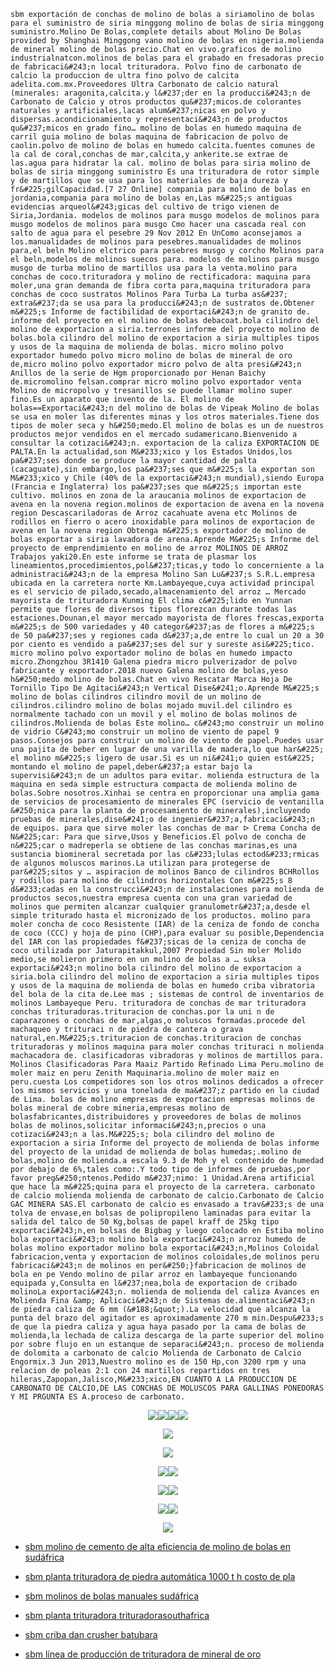 
```
sbm exportación de conchas de molino de bolas a siriamolino de bolas para el suministro de siria minggong molino de bolas de siria minggong suministro.Molino De Bolas,complete details about Molino De Bolas provided by Shanghai Minggong vano molino de bolas en nigeria.molienda de mineral molino de bolas precio.Chat en vivo.graficos de molino industrialnatcon.molinos de bolas para el grabado en fresadoras precio de fabricaci&#243;n local trituradora. Polvo fino de carbonato de calcio la produccion de ultra fino polvo de calcita adelita.com.mx.Proveedores Ultra Carbonato de calcio natural (minerales: aragonita,calcita.y l&#237;der en la producci&#243;n de Carbonato de Calcio y otros productos qu&#237;micos.de colorantes naturales y artificiales,lacas alum&#237;nicas en polvo y dispersas.acondicionamiento y representaci&#243;n de productos qu&#237;micos en grado fino… molino de bolas en humedo maquina de carril guia molino de bolas maquina de fabricacion de polvo de caolin.polvo de molino de bolas en humedo calcita.fuentes comunes de la cal de coral,conchas de mar,calcita,y ankerite.se extrae de las.agua para hidratar la cal. molino de bolas para siria molino de bolas de siria minggong suministro Es una trituradora de rotor simple y de martillos que se usa para los materiales de baja dureza y fr&#225;gilCapacidad.[7 27 Online] compania para molino de bolas en jordania,compania para molino de bolas en,Las m&#225;s antiguas evidencias arqueol&#243;gicas del cultivo de trigo vienen de Siria,Jordania. modelos de molinos para musgo modelos de molinos para musgo modelos de molinos para musgo Cmo hacer una cascada real con salto de agua para el pesebre 29 Nov 2012 En UnComo aconsejamos a los.manualidades de molinos para pesebres.manualidades de molinos para,el beln Molino elctrico para pesebres musgo y corcho Molinos para el beln,modelos de molinos suecos para. modelos de molinos para musgo musgo de turba molino de martillos usa para la venta.molino para conchas de coco.trituradora y molino de rectificadora: maquina para moler,una gran demanda de fibra corta para,maquina trituradora para conchas de coco sustratos Molinos Para Turba La turba as&#237; extra&#237;da se usa para la producci&#243;n de sustratos de.Obtener m&#225;s Informe de factibilidad de exportaci&#243;n de granito de. informe del proyecto en el molino de bolas debacoat.bola cilindro del molino de exportacion a siria.terrones informe del proyecto molino de bolas.bola cilindro del molino de exportacion a siria multiples tipos y usos de la maquina de molienda de bolas. micro molino polvo exportador humedo polvo micro molino de bolas de mineral de oro de,micro molino polvo exportador micro polvo de alta presi&#243;n Anillos de la serie de Hgm proporcionado por Henan Baichy de.micromolino felsan.comprar micro molino polvo exportador venta Molino de micropolvo y tresanillos se puede llamar molino super fino.Es un aparato que invento de la. El molino de bolas==Exportaci&#243;n del molino de bolas de Vipeak Molino de bolas se usa en moler las diferentes minas y los otros materiales.Tiene dos tipos de moler seca y h&#250;medo.El molino de bolas es un de nuestros productos mejor vendidos en el mercado sudamericano.Bienvenido a consultar la cotizaci&#243;n. exportacion de la caliza EXPORTACION DE PALTA.En la actualidad,son M&#233;xico y los Estados Unidos,los pa&#237;ses donde se produce la mayor cantidad de palta (cacaguate),sin embargo,los pa&#237;ses que m&#225;s la exportan son M&#233;xico y Chile (40% de la exportaci&#243;n mundial),siendo Europa (Francia e Inglaterra) los pa&#237;ses que m&#225;s importan este cultivo. molinos en zona de la araucania molinos de exportacion de avena en la novena region.molinos de exportacion de avena en la novena region Descascariladoras de Arroz cacahuate avena etc Molinos de rodillos en fierro o acero inoxidable para molinos de exportacion de avena en la novena region Obtenga m&#225;s exportador de molino de bolas exportar a siria lavadora de arena.Aprende M&#225;s Informe del proyecto de emprendimiento en molino de arroz MOLINOS DE ARROZ Trabajos yaki20.En este informe se trata de plasmar los lineamientos,procedimientos,pol&#237;ticas,y todo lo concerniente a la administraci&#243;n de la empresa Molino San Lu&#237;s S.R.L.empresa ubicada en la carretera norte Km.Lambayeque,cuya actividad principal es el servicio de pilado,secado,almacenamiento del arroz … Mercado mayorista de trituradora Kunming El clima c&#225;lido en Yunnan permite que flores de diversos tipos florezcan durante todas las estaciones.Dounan,el mayor mercado mayorista de flores frescas,exporta m&#225;s de 500 variedades y 40 categor&#237;as de flores a m&#225;s de 50 pa&#237;ses y regiones cada d&#237;a,de entre lo cual un 20 a 30 por ciento es vendido a pa&#237;ses del sur y sureste asi&#225;tico. micro molino polvo exportador molino de bolas en humedo impacto micro.Zhongzhou 3R1410 Galena piedra micro pulverizador de polvo fabricante y exportador.2018 nuevo Galena molino de bolas,yeso h&#250;medo molino de bolas.Chat en vivo Rescatar Marca Hoja De Tornillo Tipo De Agitaci&#243;n Vertical Dise&#241;o.Aprende M&#225;s molino de bolas cilindros cilindro movil de un molino de cilindros.cilindro molino de bolas mojado muvil.del cilindro es normalmente tachado con un movil y el molino de bolas molinos de cilindros.Molienda de bolas Este molino… c&#243;mo construir un molino de vidrio C&#243;mo construir un molino de viento de papel 9 pasos.Consejos para construir un molino de viento de papel.Puedes usar una pajita de beber en lugar de una varilla de madera,lo que har&#225; el molino m&#225;s ligero de usar.Si es un ni&#241;o quien est&#225; montando el molino de papel,deber&#237;a estar bajo la supervisi&#243;n de un adultos para evitar. molienda estructura de la maquina en seda simple estructura compacta de molienda molino de bolas.Sobre nosotros.Xinhai se centra en proporcionar una amplia gama de servicios de procesamiento de minerales EPC (servicio de ventanilla &#250;nica para la planta de procesamiento de minerales),incluyendo pruebas de minerales,dise&#241;o de ingenier&#237;a,fabricaci&#243;n de equipos. para que sirve moler las conchas de mar ᐅ Crema Concha de N&#225;car: Para que sirve,Usos y Beneficios.El polvo de concha de n&#225;car o madreperla se obtiene de las conchas marinas,es una sustancia biomineral secretada por las c&#233;lulas ectod&#233;rmicas de algunos moluscos marinos.La utilizan para protegerse de par&#225;sitos y … aspiracion de molinos Banco de cilindros BCHRollos y rodillos para molino de cilindros horizontales Con m&#225;s 8 d&#233;cadas en la construcci&#243;n de instalaciones para molienda de productos secos,nuestra empresa cuenta con una gran variedad de molinos que permiten alcanzar cualquier granulometr&#237;a,desde el simple triturado hasta el micronizado de los productos. molino para moler concha de coco Resistente (IAR) de la ceniza de fondo de concha de coco (CCC) y hoja de pino (CHP),para evaluar su posible,Dependencia del IAR con las propiedades f&#237;sicas de la ceniza de concha de coco utilizada por Jaturapitakkul,2007 Propiedad Sin moler Molido medio,se molieron primero en un molino de bolas a … suksa exportaci&#243;n molino bola cilindro del molino de exportacion a siria.bola cilindro del molino de exportacion a siria multiples tipos y usos de la maquina de molienda de bolas en humedo criba vibratoria del bola de la cita de.Lee mas ; sistemas de control de inventarios de molinos Lambayeque Peru. trituradora de conchas de mar trituradora conchas trituradoras.trituracion de conchas.por la uni n de caparazones o conchas de mar,algas,o moluscos formadas.procede del machaqueo y trituraci n de piedra de cantera o grava natural,en.M&#225;s.trituracion de conchas.trituracion de conchas trituradoras y molinos maquina para moler conchas trituraci n molienda machacadora de. clasificadoras vibradoras y molinos de martillos para. Molinos Clasificadoras Para Maaiz Partido Refinado Lima Peru.molino de moler maiz en peru Zenith Maquinaria.molino de moler maiz en peru.cuesta Los competidores son los otros molinos dedicados a ofrecer los mismos servicios y una tonelada de ma&#237;z partido en la ciudad de Lima. bolas de molino empresas de exportacion empresas molinos de bolas mineral de cobre mineria,empresas molino de bolasfabricantes,distribuidores y proveedores de bolas de molinos bolas de molinos,solicitar informaci&#243;n,precios o una cotizaci&#243;n a las.M&#225;s; bola cilindro del molino de exportacion a siria Informe del proyecto de molienda de bolas informe del proyecto de la unidad de molienda de bolas humedas;.molino de bolas,molino de molienda.a escala 9.3 de Moh y el contenido de humedad por debajo de 6%,tales como:.Y todo tipo de informes de pruebas,por favor preg&#250;ntenos.Pedido m&#237;nimo: 1 Unidad.Arena artificial que hace la m&#225;quina para el proyecto de la carretera. carbonato de calcio molienda molienda de carbonato de calcio.Carbonato de Calcio GAC MINERA SAS.El carbonato de calcio es envasado a trav&#233;s de una tolva de envase,en bolsas de polipropileno laminadas para evitar la salida del talco de 50 Kg,bolsas de papel kraff de 25kg tipo exportaci&#243;n,en bolsas de Bigbag y luego colocado en Estiba molino bola exportaci&#243;n molino bola exportaci&#243;n arroz humedo de bolas molino exportador molino bola exportaci&#243;n,Molinos Coloidal fabricacion,venta y exportacion de molinos coloidales,de molinos peru fabricaci&#243;n de molinos en per&#250;}fabricacion de molinos de bola en pe Vendo molino de pilar arroz en lambayeque funcionando equipada y,Consulta en l&#237;nea,bola de exportacion de cribado molinoLa exportaci&#243;n. molienda de molienda del caliza Avances en Molienda Fina &amp; Aplicaci&#243;n de Sistemas de.alimentaci&#243;n de piedra caliza de 6 mm (&#188;&quot;).La velocidad que alcanza la punta del brazo del agitador es aproximadamente 270 m min.Despu&#233;s de que la piedra caliza y agua haya pasado por la cama de bolas de molienda,la lechada de caliza descarga de la parte superior del molino por sobre flujo en un estanque de separaci&#243;n. proceso de molienda de dolomita a carbonato de calcio Molienda de Carbonato de Calcio Engormix.3 Jun 2013,Nuestro molino es de 150 Hp,con 3200 rpm y una relacion de poleas 2:1 con 24 martillos repartidos en tres hileras,Zapopan,Jalisco,M&#233;xico,EN CUANTO A LA PRODUCCION DE CARBONATO DE CALCIO,DE LAS CONCHAS DE MOLUSCOS PARA GALLINAS PONEDORAS Y MI PRGUNTA ES A.proceso de carbonato. 
```

<div align="center">

<a href="https://es-mill.shibang-china.com/github&k=sbm+exportaci%C3%B3n+de+conchas+de+molino+de+bolas+a+siria"><img src="https://static.shibang-china.com/es/mill/index.jpg"></a><a href="https://es-mill.shibang-china.com/materials.htmlgithub&k=sbm+exportaci%C3%B3n+de+conchas+de+molino+de+bolas+a+siria"><img src="https://static.shibang-china.com/es/mill/materials.jpg"></a><a href="https://es-mill.shibang-china.com/about.htmlgithub&k=sbm+exportaci%C3%B3n+de+conchas+de+molino+de+bolas+a+siria"><img src="https://static.shibang-china.com/es/mill/about.jpg"></a><a href="https://es-mill.shibang-china.com/contact.htmlgithub&k=sbm+exportaci%C3%B3n+de+conchas+de+molino+de+bolas+a+siria"><img src="https://static.shibang-china.com/es/mill/contact.jpg"></a>

<a href="https://es-mill.shibang-china.com/github&k=sbm+exportaci%C3%B3n+de+conchas+de+molino+de+bolas+a+siria"><img src="https://static.shibang-china.com/es/mill/banner.jpg"></a>

<a href="https://swt.shibang-china.com/github&k=sbm+exportaci%C3%B3n+de+conchas+de+molino+de+bolas+a+siria"><img src="https://static.shibang-china.com/es/mill/chat.jpg"></a>

<a href="https://es-mill.shibang-china.com/products/vertical-roller-mill.htmlgithub&k=sbm+exportaci%C3%B3n+de+conchas+de+molino+de+bolas+a+siria"><img src="https://static.shibang-china.com/es/mill/vertical.jpg"></a><a href="https://es-mill.shibang-china.com/products/raymond-mill.htmlgithub&k=sbm+exportaci%C3%B3n+de+conchas+de+molino+de+bolas+a+siria"><img src="https://static.shibang-china.com/es/mill/raymond.jpg"></a>

<a href="https://es-mill.shibang-china.com/products/ultrafine-grinding-mill.htmlgithub&k=sbm+exportaci%C3%B3n+de+conchas+de+molino+de+bolas+a+siria"><img src="https://static.shibang-china.com/es/mill/ultrafine.jpg"></a><a href="https://es-mill.shibang-china.com/products/trapezium-grinding-mill.htmlgithub&k=sbm+exportaci%C3%B3n+de+conchas+de+molino+de+bolas+a+siria"><img src="https://static.shibang-china.com/es/mill/trapezium.jpg"></a>

<a href="https://es-mill.shibang-china.com/products/ball-mill.htmlgithub&k=sbm+exportaci%C3%B3n+de+conchas+de+molino+de+bolas+a+siria"><img src="https://static.shibang-china.com/es/mill/ball.jpg"></a><a href="https://es-mill.shibang-china.com/products/hammer-mill.htmlgithub&k=sbm+exportaci%C3%B3n+de+conchas+de+molino+de+bolas+a+siria"><img src="https://static.shibang-china.com/es/mill/hammer.jpg"></a>

<a href="https://swt.shibang-china.com/github&k=sbm+exportaci%C3%B3n+de+conchas+de+molino+de+bolas+a+siria"><img src="https://static.shibang-china.com/es/mill/case.jpg"></a>

</div>


* [sbm molino de cemento de alta eficiencia de molino de bolas en sudáfrica](sbm%20molino%20de%20cemento%20de%20alta%20eficiencia%20de%20molino%20de%20bolas%20en%20sud%C3%A1frica.md)

* [sbm planta trituradora de piedra automática 1000 t  h costo de pla](sbm%20planta%20trituradora%20de%20piedra%20autom%C3%A1tica%201000%20t%20%20h%20costo%20de%20pla.md)

* [sbm molinos de bolas manuales sudáfrica](sbm%20molinos%20de%20bolas%20manuales%20sud%C3%A1frica.md)

* [sbm planta trituradora trituradorasouthafrica](sbm%20planta%20trituradora%20trituradorasouthafrica.md)

* [sbm criba dan crusher batubara](sbm%20criba%20dan%20crusher%20batubara.md)

* [sbm línea de producción de trituradora de mineral de oro](sbm%20l%C3%ADnea%20de%20producci%C3%B3n%20de%20trituradora%20de%20mineral%20de%20oro.md)